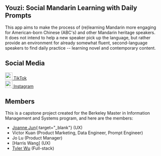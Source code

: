 ## Youzi: Social Mandarin Learning with Daily Prompts
This app aims to make the process of (re)learning Mandarin more engaging for American-born Chinese (ABC's) and other Mandarin heritage speakers.
It does not intend to help a new speaker pick up the language, but rather provide an environment for already somewhat fluent, second-language speakers to find daily practice -- learning novel and contemporary content.

## Social Media
[<img src="https://github.com/tylerwu2222/youzi-mobile/assets/46389320/7ee29059-8bfc-494c-b916-668c47bdb7a8" width="24"> TikTok][1]  
[<img src="https://github.com/tylerwu2222/youzi-mobile/assets/46389320/3586df4d-81f7-4106-9fff-9410aef0a117" width="24"> Instagram][2]  

## Members
This is a capstone project created for the Berkeley Master in Information Management and Systems program, and here are the members:
- [Joanne Jun](https://www.linkedin.com/in/jun-j/){:target="_blank"} (UX)
- Victor Kuan (Product Marketing, Data Engineer, Prompt Engineer)
- Jo Lu (Product Manager)
- [Harris Wang] (UX)
- [Tyler Wu](https://www.linkedin.com/in/tyler-wu/) (Full-stack)

[1]: https://www.tiktok.com/@youzichinese
[2]: https://www.instagram.com/tinykelv/
